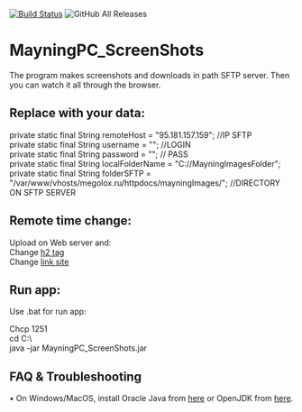 [![Build Status](https://travis-ci.com/megoRU/MayningPC_ScreenShots.svg?branch=master)](https://travis-ci.com/megoRU/MayningPC_ScreenShots) ![GitHub All Releases](https://img.shields.io/github/downloads/megoRU/MayningPC_ScreenShots/total)

# MayningPC_ScreenShots
The program makes screenshots and downloads in path SFTP server. Then you can watch it all through the browser.

## Replace with your data:

private static final String remoteHost = "95.181.157.159"; //IP SFTP <br>
private static final String username = ""; //LOGIN <br>
private static final String password = ""; // PASS <br>
private static final String localFolderName = "C://MayningImagesFolder"; <br>
private static final String folderSFTP = "/var/www/vhosts/megolox.ru/httpdocs/mayningImages/"; //DIRECTORY ON SFTP SERVER <br>

## Remote time change:
Upload on Web server and: <br>
Change [h2 tag](https://github.com/megoRU/MayningPC_ScreenShots/blob/5145292afde4f62e601c3ba4358f898e83b91335/index.html#L9) <br>
Change [link site](https://github.com/megoRU/MayningPC_ScreenShots/blob/55431eb3b2f5155701e24b334deffbd44f10e2d5/src/main/java/Main.java#L38)

## Run app:
Use .bat for run app:

Chcp 1251 <br>
cd C:\ <br>
java -jar MayningPC_ScreenShots.jar <br>

## FAQ & Troubleshooting

• On Windows/MacOS, install Oracle Java from [here](https://www.oracle.com/java/technologies/javase-downloads.html) or OpenJDK from [here](https://adoptopenjdk.net/).
